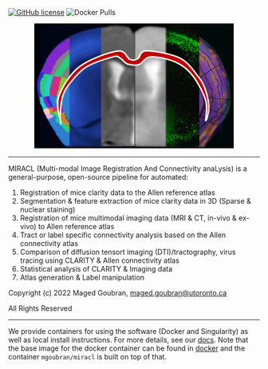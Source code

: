 [![GitHub license](https://img.shields.io/github/license/mgoubran/MIRACL)](https://github.com/mgoubran/MIRACL/blob/master/LICENSE.md) ![Docker Pulls](https://img.shields.io/docker/pulls/mgoubran/miracl)

<p align="center">
  <img src="docs/gallery/icon.png" alt="alt text" width="400" height="250"/>
</p>

___

MIRACL (Multi-modal Image Registration And Connectivity anaLysis)
is a general-purpose, open-source pipeline for automated:

1) Registration of mice clarity data to the Allen reference atlas
2) Segmentation & feature extraction of mice clarity data in 3D (Sparse & nuclear staining)
3) Registration of mice multimodal imaging data (MRI & CT, in-vivo & ex-vivo) to Allen reference atlas
4) Tract or label specific connectivity analysis based on the Allen connectivity atlas
5) Comparison of diffusion tensort imaging (DTI)/tractography, virus tracing using CLARITY &
   Allen connectivity atlas
6) Statistical analysis of CLARITY & Imaging data
7) Atlas generation & Label manipulation

Copyright (c) 2022 Maged Goubran, maged.goubran@utoronto.ca

All Rights Reserved

___

We provide containers for using the software (Docker and Singularity) as well as
local install instructions. For more details, see our [docs](https://miracl.readthedocs.io). 
Note that the base image for the docker container can be found in [docker](docker) and
the container `mgoubran/miracl` is built on top of that.
